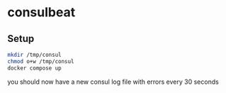 # consulbeat

## Setup

```bash
mkdir /tmp/consul
chmod o+w /tmp/consul
docker compose up
```

you should now have a new consul log file with errors every 30 seconds